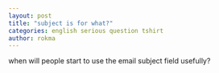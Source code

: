 ```yaml
---
layout: post
title: "subject is for what?"
categories: english serious question tshirt
author: rokma
---
```

when will people start to use the email subject field usefully?

